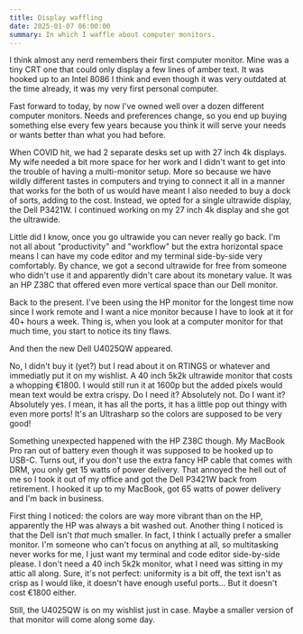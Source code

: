 ```yaml
---
title: Display waffling
date: 2025-01-07 06:00:00
summary: In which I waffle about computer monitors.
---
```


I think almost any nerd remembers their first computer monitor. Mine was a tiny CRT one that could only display a few lines of amber text. It was hooked up to an Intel 8086 I think and even though it was very outdated at the time already, it was my very first personal computer.

Fast forward to today, by now I've owned well over a dozen different computer monitors. Needs and preferences change, so you end up buying something else every few years because you think it will serve your needs or wants better than what you had before.

When COVID hit, we had 2 separate desks set up with 27 inch 4k displays. My wife needed a bit more space for her work and I didn't want to get into the trouble of having a multi-monitor setup. More so because we have wildly different tastes in computers and trying to connect it all in a manner that works for the both of us would have meant I also needed to buy a dock of sorts, adding to the cost. Instead, we opted for a single ultrawide display, the Dell P3421W. I continued working on my 27 inch 4k display and she got the ultrawide.

Little did I know, once you go ultrawide you can never really go back. I'm not all about "productivity" and "workflow" but the extra horizontal space means I can have my code editor and my terminal side-by-side very comfortably. By chance, we got a second ultrawide for free from someone who didn't use it and apparently didn't care about its monetary value. It was an HP Z38C that offered even more vertical space than our Dell monitor.

Back to the present. I've been using the HP monitor for the longest time now since I work remote and I want a nice monitor because I have to look at it for 40+ hours a week. Thing is, when you look at a computer monitor for that much time, you start to notice its tiny flaws. 

And then the new Dell U4025QW appeared.

No, I didn't buy it (yet?) but I read about it on RTINGS or whatever and immediatly put it on my wishlist. A 40 inch 5k2k ultrawide monitor that costs a whopping €1800. I would still run it at 1600p but the added pixels would mean text would be extra crispy. Do I need it? Absolutely not. Do I want it? Absolutely yes. I mean, it has all the ports, it has a little pop out thingy with even more ports! It's an Ultrasharp so the colors are supposed to be very good! 

Something unexpected happened with the HP Z38C though. My MacBook Pro ran out of battery even though it was supposed to be hooked up to USB-C. Turns out, if you don't use the extra fancy HP cable that comes with DRM, you only get 15 watts of power delivery. That annoyed the hell out of me so I took it out of my office and got the Dell P3421W back from retirement. I hooked it up to my MacBook, got 65 watts of power delivery and I'm back in business. 

First thing I noticed: the colors are way more vibrant than on the HP, apparently the HP was always a bit washed out. Another thing I noticed is that the Dell isn't _that_ much smaller. In fact, I think I actually prefer a smaller monitor. I'm someone who can't focus on anything at all, so multitasking never works for me, I just want my terminal and code editor side-by-side please. I don't need a 40 inch 5k2k monitor, what I need was sitting in my attic all along. Sure, it's not perfect: uniformity is a bit off, the text isn't as crisp as I would like, it doesn't have enough useful ports... But it doesn't cost €1800 either.

Still, the U4025QW is on my wishlist just in case. Maybe a smaller version of that monitor will come along some day.